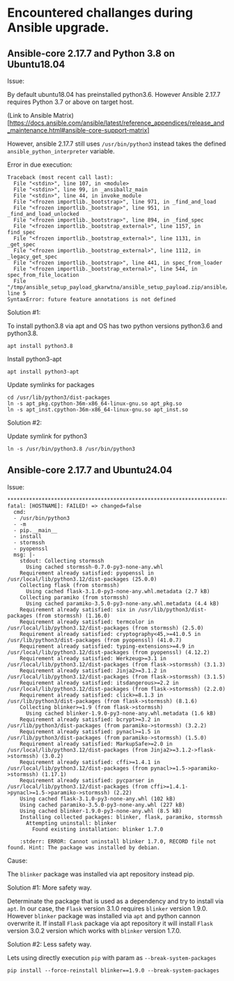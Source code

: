 # Encountered challanges during Ansible upgrade.

## Ansible-core 2.17.7 and Python 3.8 on Ubuntu18.04

Issue:

By default ubuntu18.04 has preinstalled python3.6. However Ansible 2.17.7 requires Python 3.7 or above on target host. 

(Link to Ansible Matrix)[https://docs.ansible.com/ansible/latest/reference_appendices/release_and_maintenance.html#ansible-core-support-matrix]

However, ansible 2.17.7 still uses `/usr/bin/python3` instead takes the defined `ansible_python_interpreter` variable.

Error in due execution:

    Traceback (most recent call last):
      File "<stdin>", line 107, in <module>
      File "<stdin>", line 99, in _ansiballz_main
      File "<stdin>", line 44, in invoke_module
      File "<frozen importlib._bootstrap>", line 971, in _find_and_load
      File "<frozen importlib._bootstrap>", line 951, in _find_and_load_unlocked
      File "<frozen importlib._bootstrap>", line 894, in _find_spec
      File "<frozen importlib._bootstrap_external>", line 1157, in find_spec
      File "<frozen importlib._bootstrap_external>", line 1131, in _get_spec
      File "<frozen importlib._bootstrap_external>", line 1112, in _legacy_get_spec
      File "<frozen importlib._bootstrap>", line 441, in spec_from_loader
      File "<frozen importlib._bootstrap_external>", line 544, in spec_from_file_location
      File "/tmp/ansible_setup_payload_gkarwtna/ansible_setup_payload.zip/ansible/module_utils/basic.py", line 5
    SyntaxError: future feature annotations is not defined

Solution #1:

To install python3.8 via apt and OS has two python versions python3.6 and python3.8.

    apt install python3.8

Install python3-apt

    apt install python3-apt

Update symlinks for packages

    cd /usr/lib/python3/dist-packages
    ln -s apt_pkg.cpython-36m-x86_64-linux-gnu.so apt_pkg.so
    ln -s apt_inst.cpython-36m-x86_64-linux-gnu.so apt_inst.so

Solution #2: 

Update symlink for python3

    ln -s /usr/bin/python3.8 /usr/bin/python3

## Ansible-core 2.17.7 and Ubuntu24.04

Issue:

    ***********************************************************************************************
    fatal: [HOSTNAME]: FAILED! => changed=false 
      cmd:
      - /usr/bin/python3
      - -m
      - pip.__main__
      - install
      - stormssh
      - pyopenssl
      msg: |-
        stdout: Collecting stormssh
          Using cached stormssh-0.7.0-py3-none-any.whl
        Requirement already satisfied: pyopenssl in /usr/local/lib/python3.12/dist-packages (25.0.0)
        Collecting flask (from stormssh)
          Using cached flask-3.1.0-py3-none-any.whl.metadata (2.7 kB)
        Collecting paramiko (from stormssh)
          Using cached paramiko-3.5.0-py3-none-any.whl.metadata (4.4 kB)
        Requirement already satisfied: six in /usr/lib/python3/dist-packages (from stormssh) (1.16.0)
        Requirement already satisfied: termcolor in /usr/local/lib/python3.12/dist-packages (from stormssh) (2.5.0)
        Requirement already satisfied: cryptography<45,>=41.0.5 in /usr/lib/python3/dist-packages (from pyopenssl) (41.0.7)
        Requirement already satisfied: typing-extensions>=4.9 in /usr/local/lib/python3.12/dist-packages (from pyopenssl) (4.12.2)
        Requirement already satisfied: Werkzeug>=3.1 in /usr/local/lib/python3.12/dist-packages (from flask->stormssh) (3.1.3)
        Requirement already satisfied: Jinja2>=3.1.2 in /usr/local/lib/python3.12/dist-packages (from flask->stormssh) (3.1.5)
        Requirement already satisfied: itsdangerous>=2.2 in /usr/local/lib/python3.12/dist-packages (from flask->stormssh) (2.2.0)
        Requirement already satisfied: click>=8.1.3 in /usr/lib/python3/dist-packages (from flask->stormssh) (8.1.6)
        Collecting blinker>=1.9 (from flask->stormssh)
          Using cached blinker-1.9.0-py3-none-any.whl.metadata (1.6 kB)
        Requirement already satisfied: bcrypt>=3.2 in /usr/lib/python3/dist-packages (from paramiko->stormssh) (3.2.2)
        Requirement already satisfied: pynacl>=1.5 in /usr/lib/python3/dist-packages (from paramiko->stormssh) (1.5.0)
        Requirement already satisfied: MarkupSafe>=2.0 in /usr/local/lib/python3.12/dist-packages (from Jinja2>=3.1.2->flask->stormssh) (3.0.2)
        Requirement already satisfied: cffi>=1.4.1 in /usr/local/lib/python3.12/dist-packages (from pynacl>=1.5->paramiko->stormssh) (1.17.1)
        Requirement already satisfied: pycparser in /usr/local/lib/python3.12/dist-packages (from cffi>=1.4.1->pynacl>=1.5->paramiko->stormssh) (2.22)
        Using cached flask-3.1.0-py3-none-any.whl (102 kB)
        Using cached paramiko-3.5.0-py3-none-any.whl (227 kB)
        Using cached blinker-1.9.0-py3-none-any.whl (8.5 kB)
        Installing collected packages: blinker, flask, paramiko, stormssh
          Attempting uninstall: blinker
            Found existing installation: blinker 1.7.0
  
        :stderr: ERROR: Cannot uninstall blinker 1.7.0, RECORD file not found. Hint: The package was installed by debian.

Cause:

The `blinker` package was installed via apt repository instead pip.

Solution #1: More safety way.

Determinate the package that is used as a dependency and try to install via `apt`. In our case, the `Flask` version 3.1.0 requires `blinker` version 1.9.0. However `blinker` package was installed via `apt` and python cannon overwrite it. If install `Flask` package via apt repository it will install `Flask` version 3.0.2 version which works with `blinker` version 1.7.0.

Solution #2: Less safety way.

Lets using directly execution `pip` with param as `--break-system-packages`

    pip install --force-reinstall blinker==1.9.0 --break-system-packages
